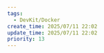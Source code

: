 ```yaml
---
tags:
  - DevKit/Docker
create_time: 2025/07/11 22:02
update_time: 2025/07/11 22:02
priority: 13
---
```

